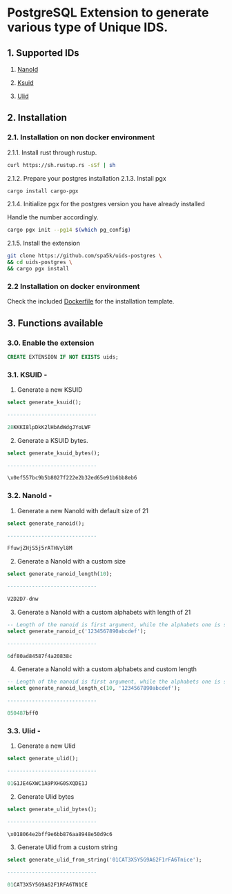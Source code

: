 # PostgreSQL Extension to generate various type of Unique IDS.

## 1. Supported IDs

1. [NanoId](https://github.com/ai/nanoid)

2. [Ksuid](https://github.com/segmentio/ksuid)

3. [Ulid](https://github.com/ulid/spec)

## 2. Installation

### 2.1. Installation on non docker environment

2.1.1. Install rust through rustup.

```bash
curl https://sh.rustup.rs -sSf | sh
```

2.1.2. Prepare your postgres installation
2.1.3. Install pgx

```bash
cargo install cargo-pgx
```

2.1.4. Initialize pgx for the postgres version you have already installed

Handle the number accordingly.

```bash
cargo pgx init --pg14 $(which pg_config)
```

2.1.5. Install the extension

```bash
git clone https://github.com/spa5k/uids-postgres \
&& cd uids-postgres \
&& cargo pgx install
```

### 2.2 Installation on docker environment

Check the included [Dockerfile](./docker/Dockerfile) for the installation template.

## 3. Functions available

### 3.0. Enable the extension

```sql
CREATE EXTENSION IF NOT EXISTS uids;
```

### 3.1. KSUID -

1. Generate a new KSUID

```sql
select generate_ksuid();

-----------------------------

28KKKI8lpDkK2lHbAdWdgJYoLWF
```

2. Generate a KSUID bytes.

```sql
select generate_ksuid_bytes();

-----------------------------

\x0ef557bc9b5b8027f222e2b32ed65e91b6bb8eb6
```

### 3.2. NanoId -

1. Generate a new NanoId with default size of 21

```sql
select generate_nanoid();

-----------------------------

FfuwjZHjS5j5rATHVyl8M
```

2. Generate a NanoId with a custom size

```sql
select generate_nanoid_length(10);

-----------------------------

V2D2D7-dnw
```

3. Generate a NanoId with a custom alphabets with length of 21

```sql
-- Length of the nanoid is first argument, while the alphabets one is second.
select generate_nanoid_c('1234567890abcdef');

-----------------------------

6df80ad84587f4a20838c
```

4. Generate a NanoId with a custom alphabets and custom length

```sql
-- Length of the nanoid is first argument, while the alphabets one is second.
select generate_nanoid_length_c(10, '1234567890abcdef');

-----------------------------

050487bff0
```

### 3.3. Ulid -

1. Generate a new Ulid

```sql
select generate_ulid();

-----------------------------

01G1JE4GXWC1A9PXHG0SXQDE1J
```

2. Generate Ulid bytes

```sql
select generate_ulid_bytes();

-----------------------------

\x018064e2bff9e6bb876aa8948e50d9c6
```

3. Generate Ulid from a custom string

```sql
select generate_ulid_from_string('01CAT3X5Y5G9A62F1rFA6Tnice');

-----------------------------

01CAT3X5Y5G9A62F1RFA6TN1CE
```
